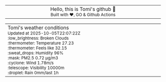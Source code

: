 
<div align="center">
<table>
<tbody>
<td align="center">
<img width="2000" height="0"><br>
Hello, this is Tomi's github 👋<br>
<sup>Built with ❤️, GO & Github Actions</sup><br>
<img width="2000" height="0">
</td>
</tbody>
</table>
</div>
<table>
<tbody>
<td align="left">
<img width="2000" height="0"><br>
Tomi's weather conditions<br>
<sup>Updated at 2025-10-05T22:07:22Z</sup><br>
<sup>:low_brightness: Broken Clouds</sup><br>
<sup>:thermometer: Temperature 27.23 </sup><br>
<sup>:thermometer: Feels like 32.15</sup><br>
<sup>:sweat_drops: Humidity 96%</sup><br>
<sup>:mask: PM2.5 0.72 μg/m3</sup><br>
<sup>:cyclone: Wind 1.78m/s </sup><br>
<sup>:telescope: Visibility 10000m </sup><br>
<sup>:droplet: Rain 0mm/last 1h </sup><br>
<img width="2000" height="0">
</td>
<td align="left">
<img width="2000" height="0"><br>
<br>
<img width="2000" height="0">
</td>
</tbody>
</table>
</div>
    